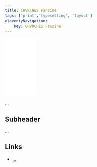 ```yaml
---
title: CHVRCHES Fanzine
tags: ['print','typesetting', 'layout']
eleventyNavigation:
	key: CHVRCHES Fanzine
---
```


![image](/img/Emblem_White_100px.png)

...

## Subheader

...

## Links
- [...]()